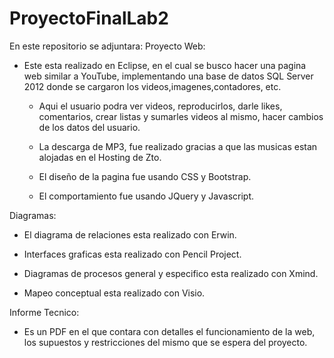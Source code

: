 # ProyectoFinalLab2
En este repositorio se adjuntara:
Proyecto Web:

- Este esta realizado en Eclipse, en el cual se busco hacer una pagina web similar a YouTube, implementando
    una base de datos SQL Server 2012 donde se cargaron los videos,imagenes,contadores, etc.

  - Aqui el usuario podra ver videos, reproducirlos, darle likes, comentarios, crear listas y sumarles 
    videos al mismo, hacer cambios de los datos del usuario.

  - La descarga de MP3, fue realizado gracias a que las musicas estan alojadas en el Hosting de Zto.

  - El diseño de la pagina fue usando CSS y Bootstrap.

  - El comportamiento fue usando JQuery y Javascript.



Diagramas:
  - El diagrama de relaciones esta realizado con Erwin.
  
  - Interfaces graficas esta realizado con Pencil Project.
  
  - Diagramas de procesos general y especifico esta realizado con Xmind.
  
  - Mapeo conceptual esta realizado con Visio.


Informe Tecnico:
  - Es un PDF en el que contara con detalles el funcionamiento de la web, los supuestos y restricciones del 
    mismo que se espera del proyecto.  
